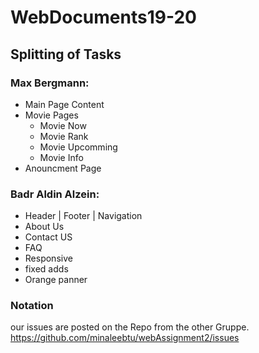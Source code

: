 # WebDocuments19-20

## Splitting of Tasks

### Max Bergmann:
- Main Page Content
- Movie Pages
  - Movie Now
  - Movie Rank
  - Movie Upcomming
  - Movie Info
- Anouncment Page

### Badr Aldin Alzein:
- Header | Footer | Navigation  
- About Us
- Contact US
- FAQ
- Responsive 
- fixed adds 
- Orange panner 

### Notation 
our issues are posted on the Repo from the other Gruppe. 
https://github.com/minaleebtu/webAssignment2/issues

